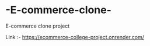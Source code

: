 # -E-commerce-clone-
 E-commerce clone project

Link :- https://ecommerce-college-project.onrender.com/
